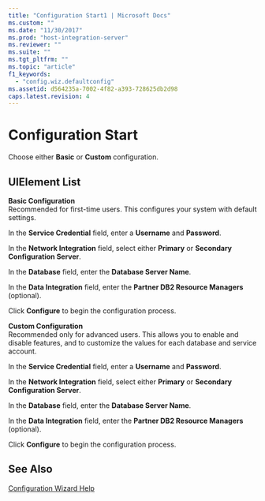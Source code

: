 ```yaml
---
title: "Configuration Start1 | Microsoft Docs"
ms.custom: ""
ms.date: "11/30/2017"
ms.prod: "host-integration-server"
ms.reviewer: ""
ms.suite: ""
ms.tgt_pltfrm: ""
ms.topic: "article"
f1_keywords: 
  - "config.wiz.defaultconfig"
ms.assetid: d564235a-7002-4f82-a393-728625db2d98
caps.latest.revision: 4
---
```

# Configuration Start
Choose either **Basic** or **Custom** configuration.  
  
## UIElement List  
 **Basic Configuration**  
 Recommended for first-time users. This configures your system with default settings.  
  
 In the **Service Credential** field, enter a **Username** and **Password**.  
  
 In the **Network Integration** field, select either **Primary** or **Secondary Configuration Server**.  
  
 In the **Database** field, enter the **Database Server Name**.  
  
 In the **Data Integration** field, enter the **Partner DB2 Resource Managers** (optional).  
  
 Click **Configure** to begin the configuration process.  
  
 **Custom Configuration**  
 Recommended only for advanced users. This allows you to enable and disable features, and to customize the values for each database and service account.  
  
 In the **Service Credential** field, enter a **Username** and **Password**.  
  
 In the **Network Integration** field, select either **Primary** or **Secondary Configuration Server**.  
  
 In the **Database** field, enter the **Database Server Name**.  
  
 In the **Data Integration** field, enter the **Partner DB2 Resource Managers** (optional).  
  
 Click **Configure** to begin the configuration process.  
  
## See Also  
 [Configuration Wizard Help](../core/configuration-wizard-help1.md)